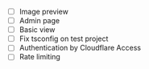 - [ ] Image preview
- [ ] Admin page
- [ ] Basic view
- [ ] Fix tsconfig on test project
- [ ] Authentication by Cloudflare Access
- [ ] Rate limiting
